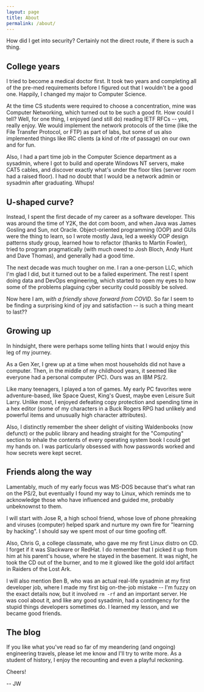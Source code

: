 ```yaml
---
layout: page
title: About
permalink: /about/
---
```

How did I get into security? Certainly not the direct route, if there is such a thing.

## College years
I tried to become a medical doctor first. It took two years and completing all of the pre-med requirements before I figured out that I wouldn't be a good one. Happily, I changed my major to Computer Science.

At the time CS students were required to choose a concentration, mine was Computer Networking, which turned out to be such a good fit. How could I tell? Well, for one thing, I enjoyed (and still do) reading IETF RFCs -- yes, really enjoy. We would implement the network protocols of the time (like the File Transfer Protocol, or FTP) as part of labs, but some of us also implemented things like IRC clients (a kind of rite of passage) on our own and for fun.

Also, I had a part time job in the Computer Science department as a sysadmin, where I got to build and operate Windows NT servers, make CAT5 cables, and discover exactly what's under the floor tiles (server room had a raised floor). I had no doubt that I would be a network admin or sysadmin after graduating. Whups!

## U-shaped curve?
Instead, I spent the first decade of my career as a software developer. This was around the time of Y2K, the dot com boom, and when Java was James Gosling and Sun, not Oracle. Object-oriented programming (OOP) and GUIs were the thing to learn, so I wrote mostly Java, led a weekly OOP design patterns study group, learned how to refactor (thanks to Martin Fowler), tried to program pragmatically (with much owed to Josh Bloch, Andy Hunt and Dave Thomas), and generally had a good time.

The next decade was much tougher on me. I ran a one-person LLC, which I'm glad I did, but it turned out to be a failed experiment. The rest I spent doing data and DevOps engineering, which started to open my eyes to how some of the problems plaguing cyber security could possibly be solved.

Now here I am, _with a friendly shove forward from COVID_. So far I seem to be finding a surprising kind of joy and satisfaction -- is such a thing meant to last??

## Growing up
In hindsight, there were perhaps some telling hints that I would enjoy this leg of my journey.

As a Gen Xer, I grew up at a time when most households did not have a computer. Then, in the middle of my childhood years, it seemed like everyone had a personal computer (PC). Ours was an IBM PS/2.

Like many teenagers, I played a ton of games. My early PC favorites were adventure-based, like Space Quest, King's Quest, maybe even Leisure Suit Larry. Unlike most, I enjoyed defeating copy protection and spending time in a hex editor (some of my characters in a Buck Rogers RPG had unlikely and powerful items and unusually high character attributes).

Also, I distinctly remember the sheer delight of visiting Waldenbooks (now defunct) or the public library and heading straight for the "Computing" section to inhale the contents of every operating system book I could get my hands on. I was particularly obsessed with how passwords worked and how secrets were kept secret.

## Friends along the way
Lamentably, much of my early focus was MS-DOS because that's what ran on the PS/2, but eventually I found my way to Linux, which reminds me to acknowledge those who have influenced and guided me, probably unbeknownst to them.

I will start with Jose R, a high school friend, whose love of phone phreaking and viruses (computer) helped spark and nurture my own fire for "learning by hacking". I should say we spent most of our time goofing off.

Also, Chris G, a college classmate, who gave me my first Linux distro on CD. I forget if it was Slackware or RedHat. I do remember that I picked it up from him at his parent's house, where he stayed in the basement. It was night, he took the CD out of the burner, and to me it glowed like the gold idol artifact in Raiders of the Lost Ark.

I will also mention Ben B, who was an actual real-life sysadmin at my first developer job, where I made my first big on-the-job mistake -- I'm fuzzy on the exact details now, but it involved `rm -rf` and an important server. He was cool about it, and like any good sysadmin, had a contingency for the stupid things developers sometimes do. I learned my lesson, and we became good friends.

## The blog
If you like what you've read so far of my meandering (and ongoing) engineering travels, please let me know and I'll try to write more. As a student of history, I enjoy the recounting and even a playful reckoning.

Cheers!

 -- JW
